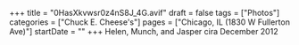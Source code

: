 +++
title = "0HasXkvwsr0z4nS8J_4G.avif"
draft = false
tags = ["Photos"]
categories = ["Chuck E. Cheese's"]
pages = ["Chicago, IL (1830 W Fullerton Ave)"]
startDate = ""
+++
Helen, Munch, and Jasper cira December 2012
